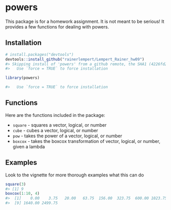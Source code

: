 <!-- README.md is generated from README.Rmd. Please edit that file -->
powers
======

This package is for a homework assignment. It is not meant to be serious!
It provides a few functions for dealing with powers.

Installation
------------

``` r
# install.packages("devtools")
devtools::install_github("rainerlempert/Lempert_Rainer_hw09")
#> Skipping install of 'powers' from a github remote, the SHA1 (4226fd25) has not changed since last install.
#>   Use `force = TRUE` to force installation

library(powers)

#>   Use `force = TRUE` to force installation
```

Functions
---------

Here are the functions included in the package:

-   `square` - squares a vector, logical, or number
-   `cube` - cubes a vector, logical, or number
-   `pow` - takes the power of a vector, logical, or number
-   `boxcox` - takes the boxcox transformation of vector, logical, or number, given a lambda

Examples
--------

Look to the vignette for more thorough examples what this can do

``` r
square(3)
#> [1] 9
boxcox(1:10, 4)
#>  [1]    0.00    3.75   20.00   63.75  156.00  323.75  600.00 1023.75
#>  [9] 1640.00 2499.75
```
